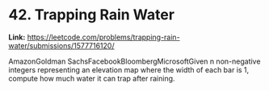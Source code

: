 # 42. Trapping Rain Water

**Link:** https://leetcode.com/problems/trapping-rain-water/submissions/1577716120/

AmazonGoldman SachsFacebookBloombergMicrosoftGiven n non-negative integers representing an elevation map where the width of each bar is 1, compute how much water it can trap after raining.

